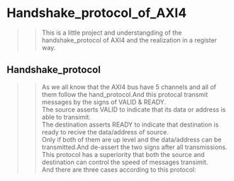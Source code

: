 # Handshake_protocol_of_AXI4  
  
>>This is a little project and understangding of the handshake_protocol of AXI4 and the  realization in a register way.  

## Handshake_protocol
>>As we all know that the AXI4 bus have 5 channels and all of them follow the hand_protocol.And this protocal transmit messages by the signs of VALID & READY.  
>> The source asserts VALID to indicate that its data or address is able to transimit.  
>> The destination asserts READY to indicate that destination is ready to recive the data/address of source.  
>>Only if both of them are up level and the data/address can be transmitted.And de-assert the two signs after all transmissions.  
>>This protocol has a superiority that both the source and destination can control the speed of messages transimit.    
>>And there are three cases according to this protocol:  
  
### 

